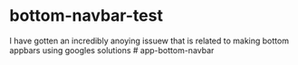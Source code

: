 # bottom-navbar-test
I have gotten an incredibly anoying issuew that is related to making bottom appbars using googles solutions
#   a p p - b o t t o m - n a v b a r  
 